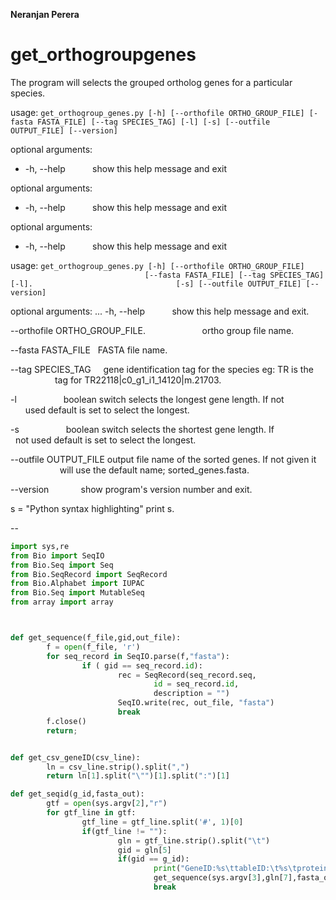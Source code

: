 **Neranjan Perera**
<h1>get_orthogroupgenes</h1>

The program will selects the grouped ortholog genes for a particular species.		

usage: `get_orthogroup_genes.py [-h] [--orthofile ORTHO_GROUP_FILE] [-fasta FASTA_FILE] [--tag SPECIES_TAG] [-l] [-s]
                                [--outfile OUTPUT_FILE] [--version]`

optional arguments:
 - -h, --help            show this help message and exit
 
optional arguments:
 - -h, --help            show this help message and exit
 
optional arguments:
- -h, --help            show this help message and exit


usage: `get_orthogroup_genes.py [-h] [--orthofile ORTHO_GROUP_FILE]		
                               [--fasta FASTA_FILE] [--tag SPECIES_TAG] [-l]. 
                               [-s] [--outfile OUTPUT_FILE] [--version] `
                               

optional arguments: 
 ... -h, --help            show this help message and exit.
  
  --orthofile ORTHO_GROUP_FILE. 
                        ortho group file name. 
                        
  --fasta FASTA_FILE    FASTA file name. 
  
  --tag SPECIES_TAG     gene identification tag for the species eg: TR is the
                        tag for TR22118|c0_g1_i1_14120|m.21703. 
                        
  -l                    boolean switch selects the longest gene length. If not
                        used default is set to select the longest. 
                        
  -s                    boolean switch selects the shortest gene length. If
                        not used default is set to select the longest. 
                        
  --outfile OUTPUT_FILE
                        output file name of the sorted genes. If not given it
                        will use the default name; sorted_genes.fasta. 
                        
  --version             show program's version number and exit. 

s = "Python syntax highlighting"
print s.

--

```python
import sys,re
from Bio import SeqIO
from Bio.Seq import Seq
from Bio.SeqRecord import SeqRecord
from Bio.Alphabet import IUPAC
from Bio.Seq import MutableSeq
from array import array



def get_sequence(f_file,gid,out_file):
        f = open(f_file, 'r')
        for seq_record in SeqIO.parse(f,"fasta"):
                if ( gid == seq_record.id):
                        rec = SeqRecord(seq_record.seq,
                                id = seq_record.id,
                                description = "")
                        SeqIO.write(rec, out_file, "fasta")
                        break
        f.close()
        return;


def get_csv_geneID(csv_line):
        ln = csv_line.strip().split(",")
        return ln[1].split("\"")[1].split(":")[1]

def get_seqid(g_id,fasta_out):
        gtf = open(sys.argv[2],"r")
        for gtf_line in gtf:
                gtf_line = gtf_line.split('#', 1)[0]
                if(gtf_line != ""):
                        gln = gtf_line.strip().split("\t")
                        gid = gln[5]
                        if(gid == g_id):
                                print("GeneID:%s\ttableID:\t%s\tprotein-ID:\t%s" %(g_id, gid, gln[7]))
                                get_sequence(sys.argv[3],gln[7],fasta_out)
                                break

```
